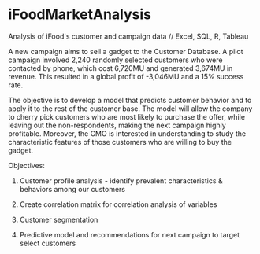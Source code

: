 # iFoodMarketAnalysis
Analysis of iFood's customer and campaign data // Excel, SQL, R, Tableau

A new campaign aims to sell a gadget to the Customer Database. A pilot campaign involved 2,240 randomly selected customers who were contacted by phone, which cost 6,720MU and generated 3,674MU in revenue. This resulted in a global profit of -3,046MU and a 15% success rate. 

The objective is to develop a model that predicts customer behavior and to apply it to the rest of the customer base. The model will allow the company to cherry pick customers who are most likely to purchase the offer, while leaving out the non-respondents, making the next campaign highly profitable. Moreover, the CMO is interested in understanding to study the characteristic features of those customers who are willing to buy the gadget.

Objectives:

  1. Customer profile analysis - identify prevalent characteristics & behaviors among our customers

  2. Create correlation matrix for correlation analysis of variables

  3. Customer segmentation

  4. Predictive model and recommendations for next campaign to target select customers
